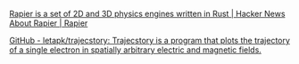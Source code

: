 
[Rapier is a set of 2D and 3D physics engines written in Rust | Hacker News](https://news.ycombinator.com/item?id=39519894)
[About Rapier | Rapier](https://rapier.rs/docs/)

[GitHub - letapk/trajecstory: Trajecstory is a program that plots the trajectory of a single electron in spatially arbitrary electric and magnetic fields.](https://github.com/letapk/trajecstory)
